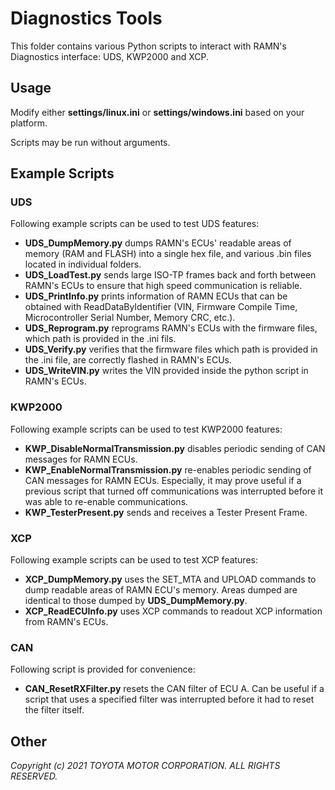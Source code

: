 

# Diagnostics Tools

This folder contains various Python scripts to interact with RAMN's Diagnostics interface: UDS, KWP2000 and XCP.

## Usage

Modify either **settings/linux.ini** or **settings/windows.ini** based on your platform.

Scripts may be run without arguments.

## Example Scripts

### UDS

Following example scripts can be used to test UDS features:

- **UDS_DumpMemory.py** dumps RAMN's ECUs' readable areas of memory (RAM and FLASH)  into a single hex file, and various .bin files located in individual folders.
- **UDS_LoadTest.py** sends large ISO-TP frames back and forth between RAMN's ECUs to ensure that high speed communication is reliable.
- **UDS_PrintInfo.py** prints information of RAMN ECUs that can be obtained with ReadDataByIdentifier (VIN, Firmware Compile Time, Microcontroller Serial Number, Memory CRC, etc.).
- **UDS_Reprogram.py** reprograms RAMN's ECUs with the firmware files, which path is provided in the .ini fils.
- **UDS_Verify.py** verifies that the firmware files which path is provided in the .ini file, are correctly flashed in RAMN's ECUs.
- **UDS_WriteVIN.py** writes the VIN provided inside the python script in RAMN's ECUs.

### KWP2000

Following example scripts can be used to test KWP2000 features:

- **KWP_DisableNormalTransmission.py** disables periodic sending of CAN messages for RAMN ECUs.
- **KWP_EnableNormalTransmission.py** re-enables periodic sending of CAN messages for RAMN ECUs. Especially, it may prove useful if a previous script that turned off communications was interrupted before it was able to re-enable communications.
- **KWP_TesterPresent.py** sends and receives a Tester Present Frame.

### XCP

Following example scripts can be used to test XCP features:

- **XCP_DumpMemory.py** uses the SET_MTA and UPLOAD commands to dump readable areas of RAMN ECU's memory. Areas dumped are identical to those dumped by **UDS_DumpMemory.py**.
- **XCP_ReadECUInfo.py** uses XCP commands to readout XCP information from RAMN's ECUs.

### CAN

Following script is provided for convenience:

- **CAN_ResetRXFilter.py** resets the CAN filter of ECU A. Can be useful if a script that uses a specified filter was interrupted before it had to reset the filter itself.

## Other

*Copyright (c) 2021 TOYOTA MOTOR CORPORATION. ALL RIGHTS RESERVED.*